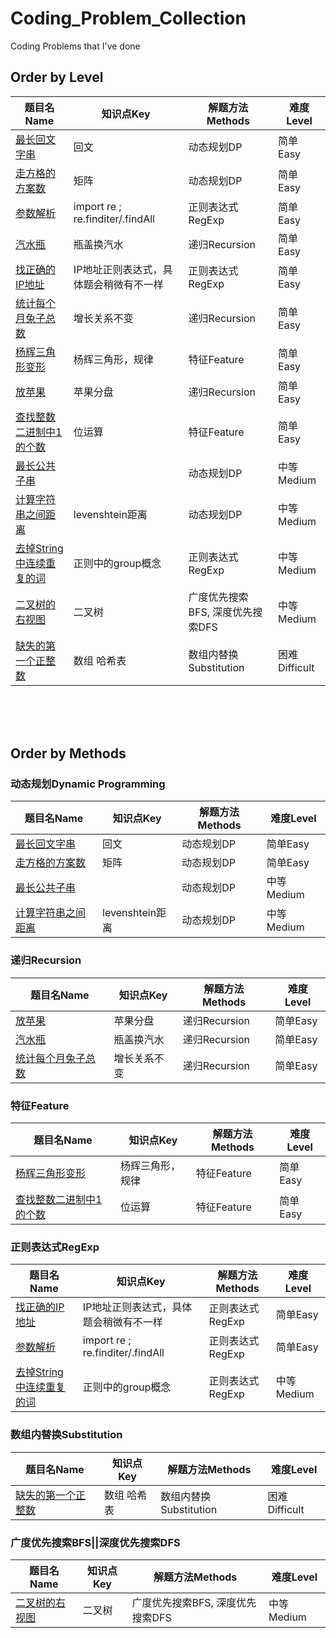 # Coding_Problem_Collection
 Coding Problems that I've done
 ## Order by Level
|题目名Name|知识点Key|解题方法Methods|难度Level|
|-------|-------|-------|-------|
|[最长回文字串](https://github.com/BruceZJC/Coding_Problem_Collection/blob/main/%E6%9C%80%E9%95%BF%E5%9B%9E%E6%96%87%E5%AD%97%E4%B8%B2%20256ae0d53c154bb6b97efbdad57f3caf.md)|回文|动态规划DP|简单Easy|
|[走方格的方案数](https://github.com/BruceZJC/Coding_Problem_Collection/blob/main/%E8%B5%B0%E6%96%B9%E6%A0%BC%E7%9A%84%E6%96%B9%E6%A1%88%E6%95%B0%2014ccb8b491c54a92a1b6d7cb3e6fa360.md)|矩阵|动态规划DP|简单Easy|
|[参数解析](https://github.com/BruceZJC/Coding_Problem_Collection/blob/main/%E5%8F%82%E6%95%B0%E8%A7%A3%E6%9E%90%206b2cd623184348aab2f1aeab4178420f.md)|	import re ; re.finditer/.findAll	|正则表达式RegExp|	简单Easy|
|[汽水瓶](https://github.com/BruceZJC/Coding_Problem_Collection/blob/main/%E6%B1%BD%E6%B0%B4%E7%93%B6%209324ab11c6fc4e58808af912e0fc4b49.md)	|瓶盖换汽水|	递归Recursion|	简单Easy|
|[找正确的IP地址](https://github.com/BruceZJC/Coding_Problem_Collection/blob/main/%E6%89%BE%E6%AD%A3%E7%A1%AE%E7%9A%84IP%E5%9C%B0%E5%9D%80%20cd3b7181bc9a4c2c8ba789d2605c265f.md)|	IP地址正则表达式，具体题会稍微有不一样	|正则表达式RegExp|	简单Easy|
|[统计每个月兔子总数](https://github.com/BruceZJC/Coding_Problem_Collection/blob/main/%E7%BB%9F%E8%AE%A1%E6%AF%8F%E4%B8%AA%E6%9C%88%E5%85%94%E5%AD%90%E6%80%BB%E6%95%B0%20f23989d7d4f34c178c079dfbe0d84f60.md)	|增长关系不变	|递归Recursion|	简单Easy|
|[杨辉三角形变形](https://github.com/BruceZJC/Coding_Problem_Collection/blob/main/%E6%9D%A8%E8%BE%89%E4%B8%89%E8%A7%92%E5%BD%A2%E5%8F%98%E5%BD%A2%2045a36394b15545a6a5705675c843c881.md)|	杨辉三角形，规律	|特征Feature|	简单Easy|
|[放苹果](https://github.com/BruceZJC/Coding_Problem_Collection/blob/main/%E6%94%BE%E8%8B%B9%E6%9E%9C%20deefeeb32850468aa6a5fb4cf57f34ea.md)|苹果分盘	|递归Recursion|	简单Easy|
|[查找整数二进制中1的个数](https://github.com/BruceZJC/Coding_Problem_Collection/blob/main/%E6%9F%A5%E6%89%BE%E6%95%B4%E6%95%B0%E4%BA%8C%E8%BF%9B%E5%88%B6%E4%B8%AD1%E7%9A%84%E4%B8%AA%E6%95%B0%205715b9d1811044b289f756c220585985.md)|位运算	|特征Feature|	简单Easy|
|[最长公共子串](https://github.com/BruceZJC/Coding_Problem_Collection/blob/main/%E6%9C%80%E9%95%BF%E5%85%AC%E5%85%B1%E5%AD%90%E4%B8%B2%20806f21e39ea64522ab7b069e9176f5ae.md)||	动态规划DP	|中等Medium|
|[计算字符串之间距离](https://github.com/BruceZJC/Coding_Problem_Collection/blob/main/%E8%AE%A1%E7%AE%97%E5%AD%97%E7%AC%A6%E4%B8%B2%E4%B9%8B%E9%97%B4%E8%B7%9D%E7%A6%BB%20735aff5ffa284f6e9619bed328a07882.md)|levenshtein距离	|动态规划DP	|中等Medium|
|[去掉String中连续重复的词](https://github.com/BruceZJC/Coding_Problem_Collection/blob/main/%E5%8E%BB%E6%8E%89String%E4%B8%AD%E8%BF%9E%E7%BB%AD%E9%87%8D%E5%A4%8D%E7%9A%84%E8%AF%8D%201e16a08fb7604baf9222187e845b373c.md)|	正则中的group概念	|正则表达式RegExp	|中等Medium|
|[二叉树的右视图](https://github.com/BruceZJC/Coding_Problem_Collection/blob/main/%E4%BA%8C%E5%8F%89%E6%A0%91%E7%9A%84%E5%8F%B3%E8%A7%86%E5%9B%BE%20b416855269e944eca8cdfc9cc9871bae.md)|	二叉树	|广度优先搜索BFS, 深度优先搜索DFS	|中等Medium|
|[缺失的第一个正整数](https://github.com/BruceZJC/Coding_Problem_Collection/blob/main/%E7%BC%BA%E5%A4%B1%E7%9A%84%E7%AC%AC%E4%B8%80%E4%B8%AA%E6%AD%A3%E6%95%B4%E6%95%B0%209becb65bbd5e46059028afb3e478fbb6.md)|数组 哈希表|	数组内替换Substitution|	困难Difficult|
<br>
<br>
<br>

## Order by Methods
### 动态规划Dynamic Programming
|题目名Name|知识点Key|解题方法Methods|难度Level|
|-------|-------|-------|-------|
|[最长回文字串](https://github.com/BruceZJC/Coding_Problem_Collection/blob/main/%E6%9C%80%E9%95%BF%E5%9B%9E%E6%96%87%E5%AD%97%E4%B8%B2%20256ae0d53c154bb6b97efbdad57f3caf.md)|回文|动态规划DP|简单Easy|
|[走方格的方案数](https://github.com/BruceZJC/Coding_Problem_Collection/blob/main/%E8%B5%B0%E6%96%B9%E6%A0%BC%E7%9A%84%E6%96%B9%E6%A1%88%E6%95%B0%2014ccb8b491c54a92a1b6d7cb3e6fa360.md)|矩阵|动态规划DP|简单Easy|
|[最长公共子串](https://github.com/BruceZJC/Coding_Problem_Collection/blob/main/%E6%9C%80%E9%95%BF%E5%85%AC%E5%85%B1%E5%AD%90%E4%B8%B2%20806f21e39ea64522ab7b069e9176f5ae.md)||	动态规划DP	|中等Medium|
|[计算字符串之间距离](https://github.com/BruceZJC/Coding_Problem_Collection/blob/main/%E8%AE%A1%E7%AE%97%E5%AD%97%E7%AC%A6%E4%B8%B2%E4%B9%8B%E9%97%B4%E8%B7%9D%E7%A6%BB%20735aff5ffa284f6e9619bed328a07882.md)|levenshtein距离	|动态规划DP	|中等Medium|
### 递归Recursion
|题目名Name|知识点Key|解题方法Methods|难度Level|
|-------|-------|-------|-------|
|[放苹果](https://github.com/BruceZJC/Coding_Problem_Collection/blob/main/%E6%94%BE%E8%8B%B9%E6%9E%9C%20deefeeb32850468aa6a5fb4cf57f34ea.md)|苹果分盘	|递归Recursion|	简单Easy|
|[汽水瓶](https://github.com/BruceZJC/Coding_Problem_Collection/blob/main/%E6%B1%BD%E6%B0%B4%E7%93%B6%209324ab11c6fc4e58808af912e0fc4b49.md)	|瓶盖换汽水|	递归Recursion|	简单Easy|
|[统计每个月兔子总数](https://github.com/BruceZJC/Coding_Problem_Collection/blob/main/%E7%BB%9F%E8%AE%A1%E6%AF%8F%E4%B8%AA%E6%9C%88%E5%85%94%E5%AD%90%E6%80%BB%E6%95%B0%20f23989d7d4f34c178c079dfbe0d84f60.md)	|增长关系不变	|递归Recursion|	简单Easy|

### 特征Feature
|题目名Name|知识点Key|解题方法Methods|难度Level|
|-------|-------|-------|-------|
|[杨辉三角形变形](https://github.com/BruceZJC/Coding_Problem_Collection/blob/main/%E6%9D%A8%E8%BE%89%E4%B8%89%E8%A7%92%E5%BD%A2%E5%8F%98%E5%BD%A2%2045a36394b15545a6a5705675c843c881.md)|	杨辉三角形，规律	|特征Feature|	简单Easy|
|[查找整数二进制中1的个数](https://github.com/BruceZJC/Coding_Problem_Collection/blob/main/%E6%9F%A5%E6%89%BE%E6%95%B4%E6%95%B0%E4%BA%8C%E8%BF%9B%E5%88%B6%E4%B8%AD1%E7%9A%84%E4%B8%AA%E6%95%B0%205715b9d1811044b289f756c220585985.md)|位运算	|特征Feature|	简单Easy|
### 正则表达式RegExp
|题目名Name|知识点Key|解题方法Methods|难度Level|
|-------|-------|-------|-------|
|[找正确的IP地址](https://github.com/BruceZJC/Coding_Problem_Collection/blob/main/%E6%89%BE%E6%AD%A3%E7%A1%AE%E7%9A%84IP%E5%9C%B0%E5%9D%80%20cd3b7181bc9a4c2c8ba789d2605c265f.md)|	IP地址正则表达式，具体题会稍微有不一样	|正则表达式RegExp|	简单Easy|
|[参数解析](https://github.com/BruceZJC/Coding_Problem_Collection/blob/main/%E5%8F%82%E6%95%B0%E8%A7%A3%E6%9E%90%206b2cd623184348aab2f1aeab4178420f.md)|	import re ; re.finditer/.findAll	|正则表达式RegExp|	简单Easy|
|[去掉String中连续重复的词](https://github.com/BruceZJC/Coding_Problem_Collection/blob/main/%E5%8E%BB%E6%8E%89String%E4%B8%AD%E8%BF%9E%E7%BB%AD%E9%87%8D%E5%A4%8D%E7%9A%84%E8%AF%8D%201e16a08fb7604baf9222187e845b373c.md)|	正则中的group概念	|正则表达式RegExp	|中等Medium|

### 数组内替换Substitution
|题目名Name|知识点Key|解题方法Methods|难度Level|
|-------|-------|-------|-------|
|[缺失的第一个正整数](https://github.com/BruceZJC/Coding_Problem_Collection/blob/main/%E7%BC%BA%E5%A4%B1%E7%9A%84%E7%AC%AC%E4%B8%80%E4%B8%AA%E6%AD%A3%E6%95%B4%E6%95%B0%209becb65bbd5e46059028afb3e478fbb6.md)|数组 哈希表|	数组内替换Substitution|	困难Difficult|

### 广度优先搜索BFS||深度优先搜索DFS
|题目名Name|知识点Key|解题方法Methods|难度Level|
|-------|-------|-------|-------|
|[二叉树的右视图](https://github.com/BruceZJC/Coding_Problem_Collection/blob/main/%E4%BA%8C%E5%8F%89%E6%A0%91%E7%9A%84%E5%8F%B3%E8%A7%86%E5%9B%BE%20b416855269e944eca8cdfc9cc9871bae.md)|	二叉树	|广度优先搜索BFS, 深度优先搜索DFS	|中等Medium|
